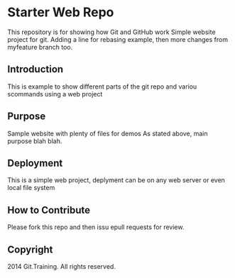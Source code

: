 # Starter Web Repo

This repository is for showing how Git and GitHub work
Simple website project for git. Adding a line for rebasing example,
then more changes from myfeature branch too.

## Introduction

This is example to show different parts of the git repo and variou scommands using a web project

## Purpose

Sample website with plenty of files for demos
As stated above, main purpose blah blah.

## Deployment

This is a simple web project, deplyment can be on any web server or even local file system

## How to Contribute

Please fork this repo and then issu epull requests for review.

## Copyright

2014 Git.Training. All rights reserved.
